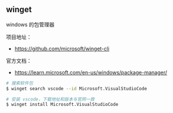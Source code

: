 ## winget

windows 的包管理器



项目地址：

- https://github.com/microsoft/winget-cli

官方文档：

- https://learn.microsoft.com/en-us/windows/package-manager/

```bash
# 搜索软件包
$ winget search vscode --id Microsoft.VisualStudioCode

# 安装 vscode，下载地址和版本与官网一致
$ winget install Microsoft.VisualStudioCode
```

